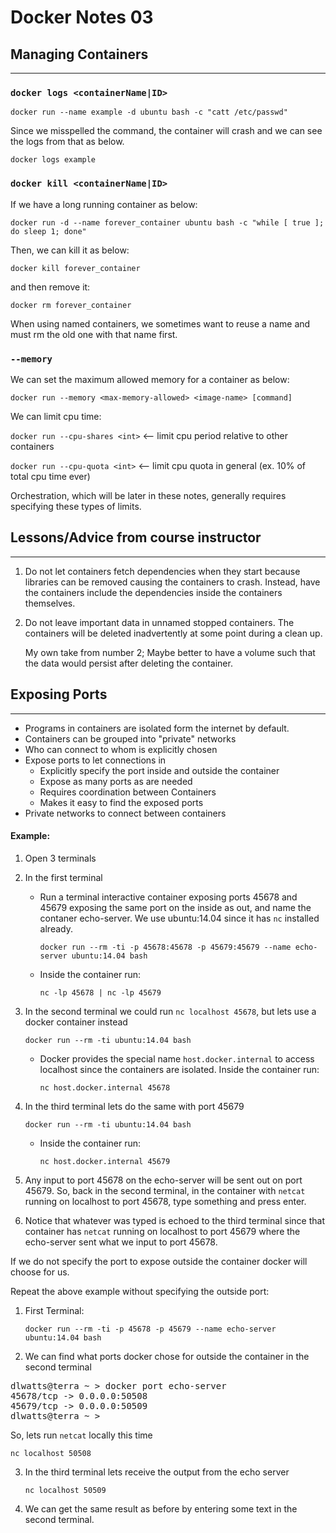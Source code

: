 # Docker Notes 03

## Managing Containers

---

### `docker logs <containerName|ID>`

`docker run --name example -d ubuntu bash -c "catt /etc/passwd"`

Since we misspelled the command, the container will crash and we can see the logs from that as below.

`docker logs example`

### `docker kill <containerName|ID>`

If we have a long running container as below:

`docker run -d --name forever_container ubuntu bash -c "while [ true ]; do sleep 1; done"`

Then, we can kill it as below:

`docker kill forever_container`

and then remove it:

`docker rm forever_container`

When using named containers, we sometimes want to reuse a name and must rm the old one with that
name first.

### `--memory`

We can set the maximum allowed memory for a container as below:

`docker run --memory <max-memory-allowed> <image-name> [command]`

We can limit cpu time:

`docker run --cpu-shares <int>` <-- limit cpu period relative to other containers

`docker run --cpu-quota <int>` <-- limit cpu quota in general (ex. 10% of total cpu time ever)

Orchestration, which will be later in these notes, generally requires specifying these types of limits.

## Lessons/Advice from course instructor

---

1. Do not let containers fetch dependencies when they start because libraries can be removed
   causing the containers to crash. Instead, have the containers include the dependencies inside
   the containers themselves.

2. Do not leave important data in unnamed stopped containers. The containers will be deleted
   inadvertently at some point during a clean up.

   My own take from number 2; Maybe better to have a volume such that the data would persist after
   deleting the container.

## Exposing Ports

---

- Programs in containers are isolated form the internet by default.
- Containers can be grouped into "private" networks
- Who can connect to whom is explicitly chosen
- Expose ports to let connections in
  - Explicitly specify the port inside and outside the container
  - Expose as many ports as are needed
  - Requires coordination between Containers
  - Makes it easy to find the exposed ports
- Private networks to connect between containers

#### Example:

1. Open 3 terminals
2. In the first terminal

   - Run a terminal interactive container exposing ports 45678 and 45679 exposing the same port
     on the inside as out, and name the contaner echo-server. We use ubuntu:14.04 since it has
     `nc` installed already.

     `docker run --rm -ti -p 45678:45678 -p 45679:45679 --name echo-server ubuntu:14.04 bash`

   - Inside the container run:

     `nc -lp 45678 | nc -lp 45679`

3. In the second terminal we could run `nc localhost 45678`, but lets use a docker container instead

   `docker run --rm -ti ubuntu:14.04 bash`

   - Docker provides the special name `host.docker.internal` to access localhost since the containers
     are isolated. Inside the container run:

     `nc host.docker.internal 45678`

4. In the third terminal lets do the same with port 45679

   `docker run --rm -ti ubuntu:14.04 bash`

   - Inside the container run:

     `nc host.docker.internal 45679`

5. Any input to port 45678 on the echo-server will be sent out on port 45679. So, back in the
   second terminal, in the container with `netcat` running on localhost to port 45678, type
   something and press enter.

6. Notice that whatever was typed is echoed to the third terminal since that container has
   `netcat` running on localhost to port 45679 where the echo-server sent what we input to
   port 45678.

If we do not specify the port to expose outside the container docker will choose for us.

Repeat the above example without specifying the outside port:

1. First Terminal:

   `docker run --rm -ti -p 45678 -p 45679 --name echo-server ubuntu:14.04 bash`

2. We can find what ports docker chose for outside the container in the second terminal

<pre>
dlwatts@terra ~ > docker port echo-server
45678/tcp -> 0.0.0.0:50508
45679/tcp -> 0.0.0.0:50509
dlwatts@terra ~ >
</pre>

So, lets run `netcat` locally this time

`nc localhost 50508`

3. In the third terminal lets receive the output from the echo server

   `nc localhost 50509`

4. We can get the same result as before by entering some text in the second terminal.
